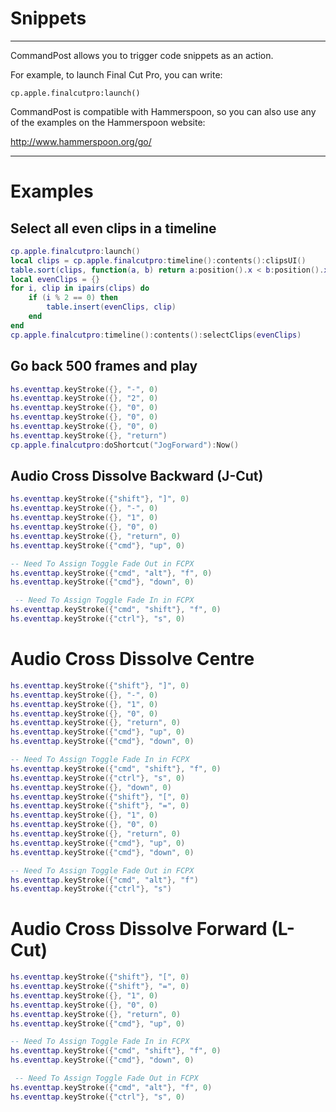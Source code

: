 # Snippets
---

CommandPost allows you to trigger code snippets as an action.

For example, to launch Final Cut Pro, you can write:

`cp.apple.finalcutpro:launch()`

CommandPost is compatible with Hammerspoon, so you can also use any of the examples on the Hammerspoon website:

http://www.hammerspoon.org/go/

---

# Examples

## Select all even clips in a timeline

```lua
cp.apple.finalcutpro:launch()
local clips = cp.apple.finalcutpro:timeline():contents():clipsUI()
table.sort(clips, function(a, b) return a:position().x < b:position().x end)
local evenClips = {}
for i, clip in ipairs(clips) do
    if (i % 2 == 0) then
        table.insert(evenClips, clip)
    end
end
cp.apple.finalcutpro:timeline():contents():selectClips(evenClips)
```

## Go back 500 frames and play

```lua
hs.eventtap.keyStroke({}, "-", 0)
hs.eventtap.keyStroke({}, "2", 0)
hs.eventtap.keyStroke({}, "0", 0)
hs.eventtap.keyStroke({}, "0", 0)
hs.eventtap.keyStroke({}, "0", 0)
hs.eventtap.keyStroke({}, "return")
cp.apple.finalcutpro:doShortcut("JogForward"):Now()
```

## Audio Cross Dissolve Backward (J-Cut)
```lua
hs.eventtap.keyStroke({"shift"}, "]", 0)
hs.eventtap.keyStroke({}, "-", 0)
hs.eventtap.keyStroke({}, "1", 0)
hs.eventtap.keyStroke({}, "0", 0)
hs.eventtap.keyStroke({}, "return", 0)
hs.eventtap.keyStroke({"cmd"}, "up", 0)

-- Need To Assign Toggle Fade Out in FCPX
hs.eventtap.keyStroke({"cmd", "alt"}, "f", 0)
hs.eventtap.keyStroke({"cmd"}, "down", 0)

 -- Need To Assign Toggle Fade In in FCPX
hs.eventtap.keyStroke({"cmd", "shift"}, "f", 0)
hs.eventtap.keyStroke({"ctrl"}, "s", 0)
```

# Audio Cross Dissolve Centre
```lua
hs.eventtap.keyStroke({"shift"}, "]", 0)
hs.eventtap.keyStroke({}, "-", 0)
hs.eventtap.keyStroke({}, "1", 0)
hs.eventtap.keyStroke({}, "0", 0)
hs.eventtap.keyStroke({}, "return", 0)
hs.eventtap.keyStroke({"cmd"}, "up", 0)
hs.eventtap.keyStroke({"cmd"}, "down", 0)

-- Need To Assign Toggle Fade In in FCPX
hs.eventtap.keyStroke({"cmd", "shift"}, "f", 0)
hs.eventtap.keyStroke({"ctrl"}, "s", 0)
hs.eventtap.keyStroke({}, "down", 0)
hs.eventtap.keyStroke({"shift"}, "[", 0)
hs.eventtap.keyStroke({"shift"}, "=", 0)
hs.eventtap.keyStroke({}, "1", 0)
hs.eventtap.keyStroke({}, "0", 0)
hs.eventtap.keyStroke({}, "return", 0)
hs.eventtap.keyStroke({"cmd"}, "up", 0)
hs.eventtap.keyStroke({"cmd"}, "down", 0)

-- Need To Assign Toggle Fade Out in FCPX
hs.eventtap.keyStroke({"cmd", "alt"}, "f")
hs.eventtap.keyStroke({"ctrl"}, "s")
```

# Audio Cross Dissolve Forward (L-Cut)
```lua
hs.eventtap.keyStroke({"shift"}, "[", 0)
hs.eventtap.keyStroke({"shift"}, "=", 0)
hs.eventtap.keyStroke({}, "1", 0)
hs.eventtap.keyStroke({}, "0", 0)
hs.eventtap.keyStroke({}, "return", 0)
hs.eventtap.keyStroke({"cmd"}, "up", 0)

-- Need To Assign Toggle Fade In in FCPX
hs.eventtap.keyStroke({"cmd", "shift"}, "f", 0)
hs.eventtap.keyStroke({"cmd"}, "down", 0)

 -- Need To Assign Toggle Fade Out in FCPX
hs.eventtap.keyStroke({"cmd", "alt"}, "f", 0)
hs.eventtap.keyStroke({"ctrl"}, "s", 0)
```